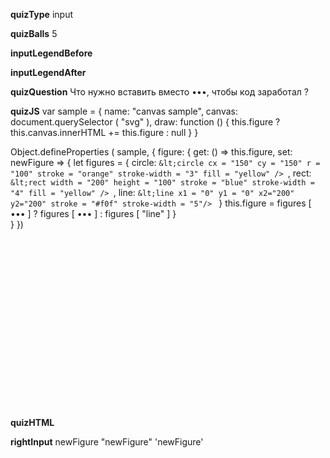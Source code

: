____quizType____
input

____quizBalls____
5

____inputLegendBefore____


____inputLegendAfter____


____quizQuestion____
Что нужно вставить вместо •••, чтобы код заработал ?

____quizJS____
var sample = {
    name: "canvas sample",
    canvas: document.querySelector ( "svg" ),
    draw: function () {
        this.figure ? this.canvas.innerHTML += this.figure : null
    }
}

Object.defineProperties ( sample, {
    figure: {
        get: () => this.figure,
        set: newFigure => {
            let figures = {
                circle: `&lt;circle cx = "150"
                       cy = "150"
                       r = "100"
                       stroke = "orange"
                       stroke-width = "3"
                       fill = "yellow" />
                `,
                rect: `&lt;rect width = "200"
                       height = "100"
                       stroke = "blue"
                       stroke-width = "4"
                       fill = "yellow" />
                `,
                line: `&lt;line x1 = "0" y1 = "0"
                       x2="200" y2="200"
                       stroke = "#f0f"
                       stroke-width = "5"/>
                `
            }
            this.figure = figures [ ••• ] ?
                          figures [ ••• ] :
                          figures [ "line" ]
        }      
    }
})

____quizHTML____
<svg width="300" height="300"></svg>

____rightInput____
newFigure
"newFigure"
'newFigure'
